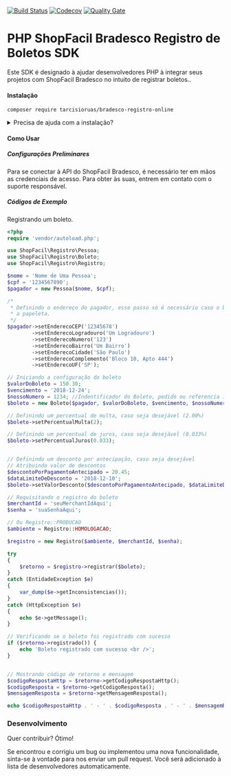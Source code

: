 [![Build Status](https://travis-ci.org/tarcisioruas/shopfacil-bradesco-registro-boleto.svg?branch=master)](https://travis-ci.org/tarcisioruas/shopfacil-bradesco-registro-boleto) [![Codecov](https://img.shields.io/codecov/c/github/tarcisioruas/shopfacil-bradesco-registro-boleto.svg)](https://codecov.io/gh/tarcisioruas/shopfacil-bradesco-registro-boleto)
[![Quality Gate](https://sonarcloud.io/api/project_badges/measure?project=tarcisioruas_shopfacil-bradesco-registro-boleto&metric=alert_status)](https://sonarcloud.io/dashboard/index/tarcisioruas_shopfacil-bradesco-registro-boleto)

# PHP ShopFacil Bradesco Registro de Boletos SDK

Este SDK é designado à ajudar desenvolvedores PHP à integrar seus projetos com ShopFacil Bradesco no intuito de registrar boletos..

#### Instalação
```
composer require tarcisioruas/bradesco-registro-online
```
<details>
 <summary>Precisa de ajuda com a instalação?</summary>

## Instale o Composer
Se o comando de instalação acima não funcionar, instale o composer usando as instruções de instalação abaixo e tente novamente.

#### Debian / Ubuntu
```
sudo apt-get install curl
curl -s http://getcomposer.org/installer | php
php composer.phar install
```
Após a instalação do composer, repita o comando de instalação do sdk abaixo:
```
php composer.phar require tarcisioruas/bradesco-registro-online
```

#### Windows:
[Faça o download do Composer para Windows](https://getcomposer.org/doc/00-intro.md#installation-windows)
</details>

#### Como Usar
##### Configurações Preliminares

Para se conectar à API do ShopFacil Bradesco, é necessário ter em mãos as credenciais de acesso. Para obter às suas, entrem em contato com o suporte responsável.

##### Códigos de Exemplo

Registrando um boleto.
```php
<?php
require 'vendor/autoload.php';

use ShopFacil\Registro\Pessoa;
use ShopFacil\Registro\Boleto;
use ShopFacil\Registro\Registro;

$nome = 'Nome de Uma Pessoa';
$cpf = '1234567890';
$pagador = new Pessoa($nome, $cpf);

/*
 * Definindo o endereço do pagador, esse passo só é necessário caso o banco seja o responsável por emitir 
 * a papeleta. 
 */
$pagador->setEnderecoCEP('12345678')
        ->setEnderecoLogradouro('Um Logradouro')
        ->setEnderecoNumero('123')
        ->setEnderecoBairro('Um Bairro')
        ->setEnderecoCidade('São Paulo')
        ->setEnderecoComplemento('Bloco 10, Apto 444')
        ->setEnderecoUF('SP');

// Iniciando a configuração do boleto
$valorDoBoleto = 150.30;
$vencimento = '2018-12-24';
$nossoNumero = 1234; //Indentificador do Boleto, pedido ou referencia interna do sistema
$boleto = new Boleto($pagador, $valorDoBoleto, $vencimento, $nossoNumero);

// Definindo um percentual de multa, caso seja desejável (2.00%)
$boleto->setPercentualMulta(2);

// Definindo um percentual de juros, caso seja desejável (0.033%)
$boleto->setPercentualJuros(0.033);


// Definindo um desconto por antecipação, caso seja desejável
// Atribuindo valor de descontos
$descontoPorPagamentoAntecipado = 20.45;
$dataLimiteDeDesconto = '2018-12-10';
$boleto->setValorDesconto($descontoPorPagamentoAntecipado, $dataLimiteDeDesconto);

// Requisitando o registro do boleto
$merchantId = 'seuMerchantIdAqui';
$senha = 'suaSenhaAqui';

// Ou Registro::PRODUCAO
$ambiente = Registro::HOMOLOGACAO;

$registro = new Registro($ambiente, $merchantId, $senha);

try
{
    $retorno = $registro->registrar($boleto);
} 
catch (EntidadeException $e) 
{
    var_dump($e->getInconsistencias());
}
catch (HttpException $e) 
{
    echo $e->getMessage();
}

// Verificando se o boleto foi registrado com sucesso
if ($retorno->registrado()) {
    echo 'Boleto registrado com sucesso <br />';
}


// Mostrando código de retorno e mensagem
$codigoRespostaHttp = $retorno->getCodigoRespostaHttp();
$codigoResposta = $retorno->getCodigoResposta();
$mensagemResposta = $retorno->getMensagemResposta();

echo $codigoRespostaHttp . ' - ' . $codigoResposta . ' - ' . $mensagemResposta . '<br />';
```

### Desenvolvimento

Quer contribuir? Ótimo!

Se encontrou e corrigiu um bug ou implementou uma nova funcionalidade, sinta-se à vontade para nos enviar um pull request. Você será adicionado à lista de desenvolvedores automaticamente.
